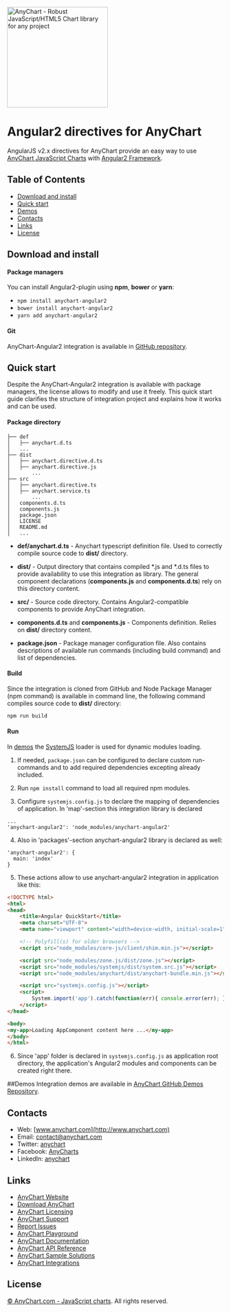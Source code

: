 [<img src="https://cdn.anychart.com/images/logo-transparent-segoe.png?2" width="234px" alt="AnyChart - Robust JavaScript/HTML5 Chart library for any project">](http://www.anychart.com)

Angular2 directives for AnyChart
=========

AngularJS v2.x directives for AnyChart provide an easy way to use [AnyChart JavaScript Charts](http://anychart.com)
with [Angular2 Framework](https://angular.io/). 

## Table of Contents

* [Download and install](#download-and-install)
* [Quick start](#quick-start)
* [Demos](#demos)
* [Contacts](#contacts)
* [Links](#links)
* [License](#license)

## Download and install

#### Package managers

You can install Angular2-plugin using **npm**, **bower** or **yarn**:

* `npm install anychart-angular2`
* `bower install anychart-angular2`
* `yarn add anychart-angular2`

#### Git

AnyChart-Angular2 integration is available in [GitHub repository](https://github.com/AnyChart/AnyChart-AngularJS-2.x). 

## Quick start
Despite the AnyChart-Angular2 integration is available with package managers,
the license allows to modify and use it freely. This quick start guide
clarifies the structure of integration project and explains how it works and 
can be used.

#### Package directory

```
├── def
│   ├── anychart.d.ts
│   ...
├── dist
│   ├── anychart.directive.d.ts
│   ├── anychart.directive.js
│       ...
├── src
│   ├── anychart.directive.ts
│   ├── anychart.service.ts
│       ...
│   components.d.ts
│   components.js
│   package.json
│   LICENSE
│   README.md
│   ...
```

- **def/anychart.d.ts** -
Anychart typescript definition file. Used to correctly compile source
code to **dist/** directory.

- **dist/** -
Output directory that contains compiled *.js and *.d.ts files to provide
availability to use this integration as library. The general component
declarations (**components.js** and **components.d.ts**) rely on this directory
content.

- **src/** -
Source code directory. Contains Angular2-compatible components to provide 
AnyChart integration.

- **components.d.ts** and **components.js** - 
Components definition. Relies on **dist/** directory content.
 
- **package.json** - 
Package manager configuration file. Also contains descriptions of
available run commands (including build command) and list of dependencies. 


#### Build
Since the integration is cloned from GitHub and Node Package Manager 
(npm command) is available in command line, the following command compiles
source code to **dist/** directory:
```sh
npm run build
``` 

#### Run
In [demos](https://github.com/anychart-integrations/angular2-demos) the 
[SystemJS](https://github.com/systemjs/systemjs) loader is used for 
dynamic modules loading.

1) If needed, `package.json` can be configured to declare custom run-commands
and to add required dependencies excepting already included.

2) Run `npm install` command to load all required npm modules.

3) Configure `systemjs.config.js` to declare the mapping of dependencies of
application. In 'map'-section this integration library is declared
```
...
'anychart-angular2': 'node_modules/anychart-angular2'
```

4) Also in 'packages'-section anychart-angular2 library is declared as well:
```
'anychart-angular2': {
  main: 'index'
}
```

5) These actions allow to use anychart-angular2 integration in application
like this:
```html
<!DOCTYPE html>
<html>
<head>
    <title>Angular QuickStart</title>
    <meta charset="UTF-8">
    <meta name="viewport" content="width=device-width, initial-scale=1">

    <!-- Polyfill(s) for older browsers -->
    <script src="node_modules/core-js/client/shim.min.js"></script>

    <script src="node_modules/zone.js/dist/zone.js"></script>
    <script src="node_modules/systemjs/dist/system.src.js"></script>
    <script src="node_modules/anychart/dist/anychart-bundle.min.js"></script>

    <script src="systemjs.config.js"></script>
    <script>
        System.import('app').catch(function(err){ console.error(err); });
    </script>
</head>

<body>
<my-app>Loading AppComponent content here ...</my-app>
</body>
</html>
```

6) Since 'app' folder is declared in `systemjs.config.js` as application root 
directory, the application's Angular2 modules and components can be created
right there.



##Demos
Integration demos are available in
[AnyChart GitHub Demos Repository](https://github.com/anychart-integrations/angular2-demos). 



## Contacts

* Web: [www.anychart.com](http://www.anychart.com)
* Email: [contact@anychart.com](mailto:contact@anychart.com)
* Twitter: [anychart](https://twitter.com/anychart)
* Facebook: [AnyCharts](https://www.facebook.com/AnyCharts)
* LinkedIn: [anychart](https://www.linkedin.com/company/anychart)

## Links

* [AnyChart Website](http://www.anychart.com)
* [Download AnyChart](http://www.anychart.com/download/)
* [AnyChart Licensing](http://www.anychart.com/buy/)
* [AnyChart Support](http://www.anychart.com/support/)
* [Report Issues](http://github.com/AnyChart/anychart/issues)
* [AnyChart Playground](http://playground.anychart.com)
* [AnyChart Documentation](http://docs.anychart.com)
* [AnyChart API Reference](http://api.anychart.com)
* [AnyChart Sample Solutions](http://www.anychart.com/solutions/)
* [AnyChart Integrations](http://www.anychart.com/integrations/)

## License

[© AnyChart.com - JavaScript charts](http://www.anychart.com). All rights reserved.








   